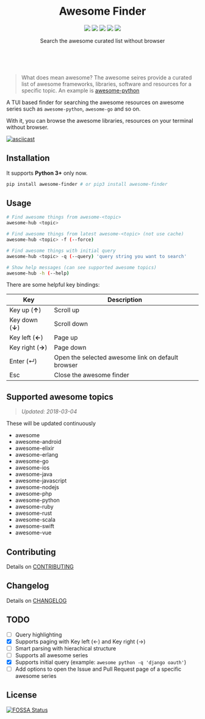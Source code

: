 <br><br>

<h1 align="center">Awesome Finder</h1>

<p align="center">
  <a href="/LICENSE"><img src="https://img.shields.io/badge/license-MIT-blue.svg"/></a>
  <a href="https://app.fossa.io/projects/git%2Bgithub.com%2Fmingrammer%2Fawesome-finder?ref=badge_shield" alt="FOSSA Status"><img src="https://app.fossa.io/api/projects/git%2Bgithub.com%2Fmingrammer%2Fawesome-finder.svg?type=shield"/></a>
  <a href="https://badge.fury.io/py/awesome-finder"><img src="https://badge.fury.io/py/awesome-finder.svg"/></a>
  <a href="https://docs.python.org/3/index.html"><img src="https://img.shields.io/badge/python-3.5, 3.6-blue.svg"/></a>
  <a href="https://www.python.org/dev/peps/pep-0008"><img src="https://img.shields.io/badge/code%20style-PEP8-brightgreen.svg"/></a>
</p>

<p align="center">
  Search the awesome curated list without browser
</p>

<br><br><br>

> What does mean awesome? The awesome seires provide a curated list of awesome frameworks, libraries, software and resources for a specific topic. An example is [awesome-python](https://github.com/vinta/awesome-python)

A TUI based finder for searching the awesome resources on awesome series such as `awesome-python`, `awesome-go` and so on.

With it, you can browse the awesome libraries, resources on your terminal without browser.

[![asciicast](https://asciinema.org/a/OOdH9rLVBvReK3K6n7pZvruf9.png)](https://asciinema.org/a/OOdH9rLVBvReK3K6n7pZvruf9)

## Installation

It supports **Python 3+** only now.

```bash
pip install awesome-finder # or pip3 install awesome-finder 
```

## Usage

```bash
# Find awesome things from awesome-<topic>
awesome-hub <topic>

# Find awesome things from latest awesome-<topic> (not use cache)
awesome-hub <topic> -f (--force)

# Find awesome things with initial query
awesome-hub <topic> -q (--query) 'query string you want to search'

# Show help messages (can see supported awesome topics)
awesome-hub -h (--help)
```

There are some helpful key bindings:

| Key               | Description                              |
| ----------------- | ---------------------------------------- |
| Key up (**↑**)    | Scroll up                                |
| Key down  (**↓**) | Scroll down                              |
| Key left (**←**)  | Page up                                  |
| Key right (**→**) | Page down                                |
| Enter (↵)         | Open the selected awesome link on default browser |
| Esc               | Close the awesome finder                 |

## Supported awesome topics

>  *Updated: 2018-03-04*

These will be updated continuously

- awesome
- awesome-android
- awesome-elixir
- awesome-erlang
- awesome-go
- awesome-ios
- awesome-java
- awesome-javascript
- awesome-nodejs
- awesome-php
- awesome-python
- awesome-ruby
- awesome-rust
- awesome-scala
- awesome-swift
- awesome-vue

## Contributing

Details on [CONTRIBUTING](CONTRIBUTING.md)

## Changelog

Details on [CHANGELOG](CHANGELOG.md)

## TODO

* [ ] Query highlighting
* [x] Supports paging with Key left (←) and Key right (→)
* [ ] Smart parsing with hierachical structure
* [ ] Supports all awesome series
* [x] Supports initial query (example: `awesome python -q 'django oauth'`)
* [ ] Add options to open the Issue and Pull Request page of a specific awesome series

## License

[![FOSSA Status](https://app.fossa.io/api/projects/git%2Bgithub.com%2Fmingrammer%2Fawesome-finder.svg?type=large)](https://app.fossa.io/projects/git%2Bgithub.com%2Fmingrammer%2Fawesome-finder?ref=badge_large)
